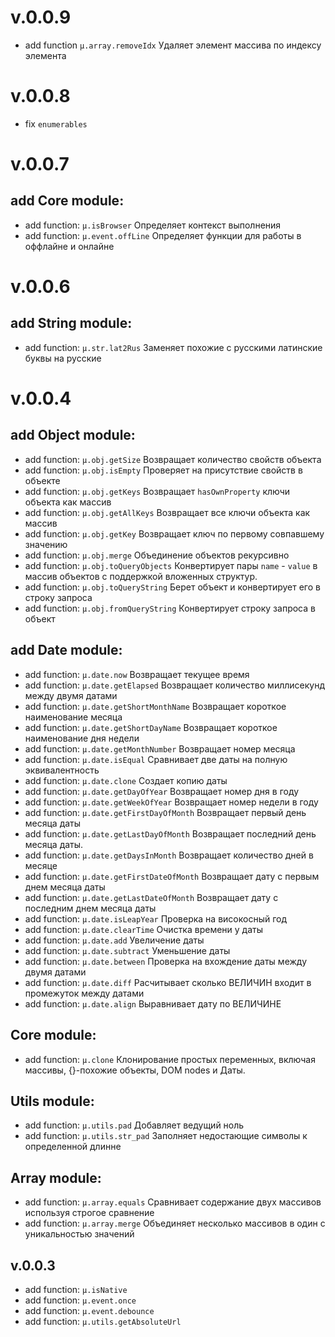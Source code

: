 # v.0.0.9
- add function `µ.array.removeIdx`  Удаляет элемент массива по индексу элемента

# v.0.0.8
- fix `enumerables`

# v.0.0.7

## add Core module:

- add function: `µ.isBrowser`	Определяет контекст выполнения
- add function: `µ.event.offLine`	Определяет функции для работы в оффлайне и онлайне


# v.0.0.6

## add String module:

- add function: `µ.str.lat2Rus`	Заменяет похожие с русскими латинские буквы на русские


# v.0.0.4

## add Object module:

  - add function: `µ.obj.getSize`	Возвращает количество свойств объекта
  - add function: `µ.obj.isEmpty`	Проверяет на присутствие свойств в объекте
  - add function: `µ.obj.getKeys`	Возвращает `hasOwnProperty` ключи объекта как массив
  - add function: `µ.obj.getAllKeys`	Возвращает все ключи объекта как массив
  - add function: `µ.obj.getKey`	Возвращает ключ по первому совпавшему значению
  - add function: `µ.obj.merge`	Объединение объектов рекурсивно
  - add function: `µ.obj.toQueryObjects`	Конвертирует пары `name` - `value` в массив объектов с поддержкой вложенных структур.
  - add function: `µ.obj.toQueryString`	Берет объект и конвертирует его в строку запроса
  - add function: `µ.obj.fromQueryString`	Конвертирует строку запроса в объект


## add Date module:

  - add function: `µ.date.now`	Возвращает текущее время
  - add function: `µ.date.getElapsed`	Возвращает количество миллисекунд между двумя датами
  - add function: `µ.date.getShortMonthName`	Возвращает короткое наименование месяца
  - add function: `µ.date.getShortDayName`	Возвращает короткое наименование дня недели
  - add function: `µ.date.getMonthNumber`	Возвращает номер месяца
  - add function: `µ.date.isEqual`	Сравнивает две даты на полную эквивалентность
  - add function: `µ.date.clone`	Создает копию даты
  - add function: `µ.date.getDayOfYear`	Возвращает номер дня в году
  - add function: `µ.date.getWeekOfYear`	Возвращает номер недели в году
  - add function: `µ.date.getFirstDayOfMonth`	Возвращает первый день месяца даты
  - add function: `µ.date.getLastDayOfMonth`	Возвращает последний день месяца даты.
  - add function: `µ.date.getDaysInMonth`	Возвращает количество дней в месяце
  - add function: `µ.date.getFirstDateOfMonth`	Возвращает дату с первым днем месяца даты
  - add function: `µ.date.getLastDateOfMonth`	Возвращает дату с последним днем месяца даты
  - add function: `µ.date.isLeapYear`	Проверка на високосный год
  - add function: `µ.date.clearTime`	Очистка времени у даты
  - add function: `µ.date.add`	Увеличение даты
  - add function: `µ.date.subtract`	Уменьшение даты
  - add function: `µ.date.between`	Проверка на вхождение даты между двумя датами
  - add function: `µ.date.diff`	Расчитывает сколько ВЕЛИЧИН входит в промежуток между датами
  - add function: `µ.date.align`	Выравнивает дату по ВЕЛИЧИНЕ



## Core module:
 - add function: `µ.clone`	Клонирование простых переменных, включая массивы, {}-похожие объекты, DOM nodes и Даты.
  

## Utils module:
 - add function: `µ.utils.pad`	Добавляет ведущий ноль
 - add function: `µ.utils.str_pad`	Заполняет недостающие символы к определенной длинне


## Array module:
 - add function: `µ.array.equals`	Сравнивает содержание двух массивов используя строгое сравнение
 - add function: `µ.array.merge`	Объединяет несколько массивов в один с уникальностью значений



## v.0.0.3
 - add function: `µ.isNative`
 - add function: `µ.event.once`
 - add function: `µ.event.debounce`
 - add function: `µ.utils.getAbsoluteUrl`